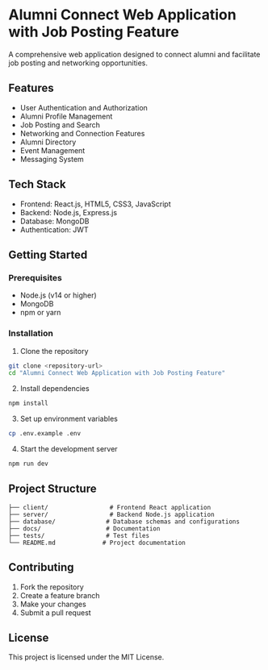 # Alumni Connect Web Application with Job Posting Feature

A comprehensive web application designed to connect alumni and facilitate job posting and networking opportunities.

## Features

- User Authentication and Authorization
- Alumni Profile Management
- Job Posting and Search
- Networking and Connection Features
- Alumni Directory
- Event Management
- Messaging System

## Tech Stack

- Frontend: React.js, HTML5, CSS3, JavaScript
- Backend: Node.js, Express.js
- Database: MongoDB
- Authentication: JWT

## Getting Started

### Prerequisites
- Node.js (v14 or higher)
- MongoDB
- npm or yarn

### Installation

1. Clone the repository
```bash
git clone <repository-url>
cd "Alumni Connect Web Application with Job Posting Feature"
```

2. Install dependencies
```bash
npm install
```

3. Set up environment variables
```bash
cp .env.example .env
```

4. Start the development server
```bash
npm run dev
```

## Project Structure

```
├── client/                 # Frontend React application
├── server/                 # Backend Node.js application
├── database/              # Database schemas and configurations
├── docs/                  # Documentation
├── tests/                 # Test files
└── README.md             # Project documentation
```

## Contributing

1. Fork the repository
2. Create a feature branch
3. Make your changes
4. Submit a pull request

## License

This project is licensed under the MIT License.
